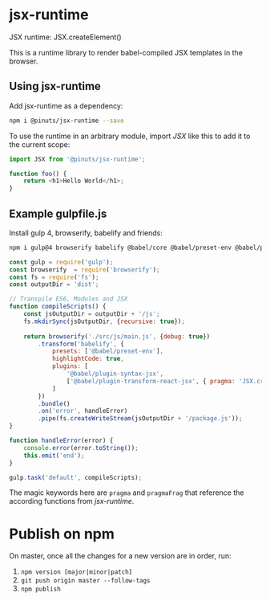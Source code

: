 # jsx-runtime
JSX runtime: JSX.createElement()

This is a runtime library to render babel-compiled JSX templates
in the browser.


## Using jsx-runtime

Add jsx-runtime as a dependency:
```bash
npm i @pinuts/jsx-runtime --save
```

To use the runtime in an arbitrary module, import _JSX_ like this to add it to the current scope:
```javascript
import JSX from '@pinuts/jsx-runtime';

function foo() {
    return <h1>Hello World</h1>;
}
```

## Example gulpfile.js

Install gulp 4, browserify, babelify and friends:
```bash
npm i gulp@4 browserify babelify @babel/core @babel/preset-env @babel/plugin-syntax-jsx @babel/plugin-transform-react-jsx --save-dev
```

```javascript
const gulp = require('gulp');
const browserify  = require('browserify');
const fs = require('fs');
const outputDir = 'dist';

// Transpile ES6, Modules and JSX
function compileScripts() {
    const jsOutputDir = outputDir + '/js';
    fs.mkdirSync(jsOutputDir, {recursive: true});
    
    return browserify('./src/js/main.js', {debug: true})
        .transform('babelify', {
            presets: ['@babel/preset-env'],
            highlightCode: true,
            plugins: [
                '@babel/plugin-syntax-jsx',
                ['@babel/plugin-transform-react-jsx', { pragma: 'JSX.createElement', pragmaFrag: 'JSX.Fragment' }]
            ]
        })
        .bundle()
        .on('error', handleError)
        .pipe(fs.createWriteStream(jsOutputDir + '/package.js'));
}

function handleError(error) {
    console.error(error.toString());
    this.emit('end');
}

gulp.task('default', compileScripts);
```

The magic keywords here are `pragma` and `pragmaFrag` that reference the according
functions from _jsx-runtime_.

# Publish on npm

On master, once all the changes for a new version are in order, run:

1. `npm version [major|minor|patch]`
2. `git push origin master --follow-tags`
3. `npm publish`
